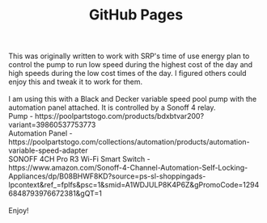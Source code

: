 <header>

<!--
  <<< Author notes: Course header >>>
  Include a 1280×640 image, course title in sentence case, and a concise description in emphasis.
  In your repository settings: enable template repository, add your 1280×640 social image, auto delete head branches.
  Add your open source license, GitHub uses MIT license.
-->

# GitHub Pages

</header>
This was originally written to work with SRP's time of use energy plan to control the pump to run low speed during the highest cost of the day and high speeds during the low cost times of the day. I figured others could enjoy this and tweak it to work for them.
<br>
<br>
I am using this with a Black and Decker variable speed pool pump with the automation panel attached. It is controlled by a Sonoff 4 relay.
<br>
Pump - https://poolpartstogo.com/products/bdxbtvar200?variant=39860537753773
<br>
Automation Panel - https://poolpartstogo.com/collections/automation/products/automation-variable-speed-adapter
<br>
SONOFF 4CH Pro R3 Wi-Fi Smart Switch - https://www.amazon.com/Sonoff-4-Channel-Automation-Self-Locking-Appliances/dp/B08BHWF8KD?source=ps-sl-shoppingads-lpcontext&ref_=fplfs&psc=1&smid=A1WDJULP8K4P6Z&gPromoCode=12946848793976672381&gQT=1
<br>
<br>
Enjoy!

<footer>



</footer>

